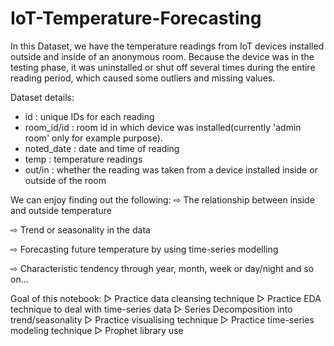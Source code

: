 # IoT-Temperature-Forecasting
In this Dataset, we have the temperature readings from IoT devices installed outside and inside of an anonymous room. Because the device was in the testing phase, it was uninstalled or shut off several times during the entire reading period, which caused some outliers and missing values.


Dataset details:
- id : unique IDs for each reading
- room_id/id : room id in which device was installed(currently 'admin room' only for example purpose).
- noted_date : date and time of reading
- temp : temperature readings
- out/in : whether the reading was taken from a device installed inside or outside of the room

We can enjoy finding out the following:
⇨ The relationship between inside and outside temperature 

⇨ Trend or seasonality in the data 

⇨ Forecasting future temperature by using time-series modelling 

⇨ Characteristic tendency through year, month, week or day/night and so on...

Goal of this notebook:
▷ Practice data cleansing technique
▷ Practice EDA technique to deal with time-series data
▷ Series Decomposition into trend/seasonality
▷ Practice visualising technique
▷ Practice time-series modeling technique
▷ Prophet library use
